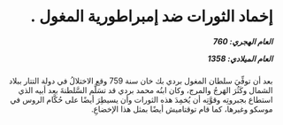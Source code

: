 <h1 dir="rtl">إخماد الثورات ضد إمبراطورية المغول  .</h1>

<h5 dir="rtl">العام الهجري:  760

العام الميلادي: 1358

</h5>

<p dir="rtl">بعد أن توفِّيَ سلطان المغول بردي بك خان سنة 759 وقع الاختلالُ في دولة التتار ببلاد الشمال وكَثُرَ الهَرجُ والمرج، وكان ابنُه محمد بردي قد تسَلَّم السَّلطنةَ بعد أبيه الذي استطاع بجبروتِه وقوَّتِه أن يُخمِدَ هذه الثورات وأن يسيطِرَ أيضًا على حُكَّام الروس في موسكو وغيرها، كما قام توقتاميش أيضًا بمثل هذا الإخضاعِ.</p></br>
